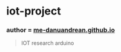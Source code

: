 # iot-project
### author = <a href="https://me-danuandrean.github.io">me-danuandrean.github.io</a>
> IOT research arduino <br>
